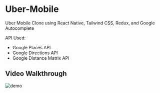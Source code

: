 # Uber-Mobile

Uber Mobile Clone using React Native, Tailwind CSS, Redux, and Google Autocomplete

API Used:
- Google Places API
- Google Directions API
- Google Distance Matrix API

## Video Walkthrough

![demo](assets/uber-clone-demo.gif)

